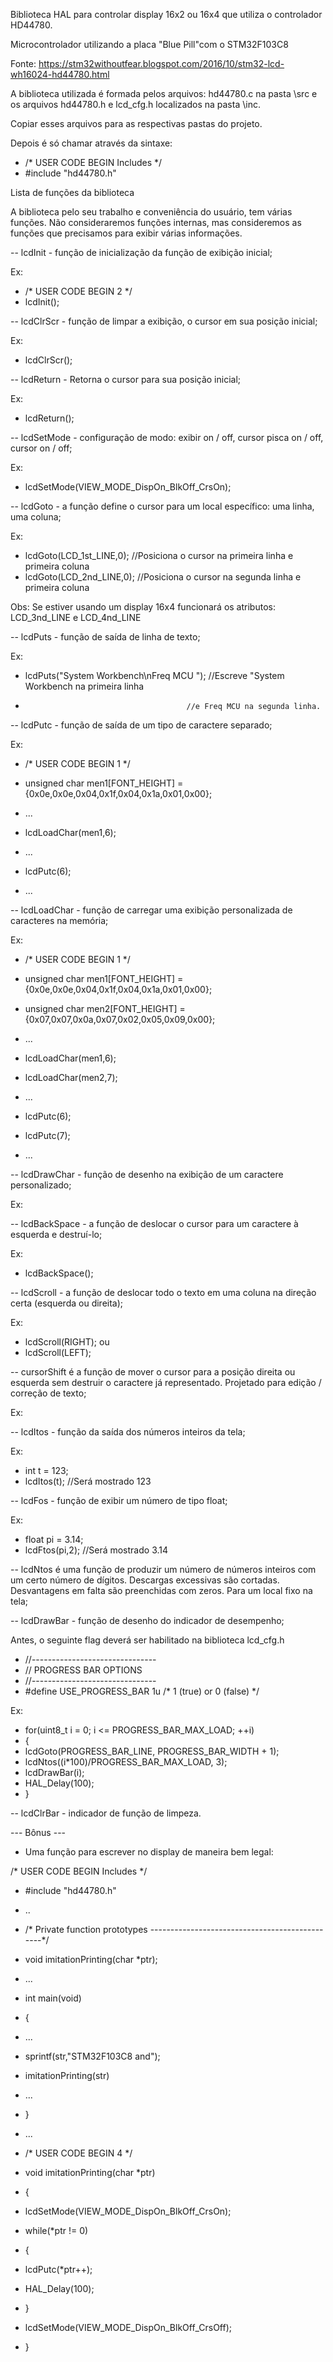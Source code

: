 Biblioteca HAL para controlar display 16x2 ou 16x4 que utiliza o controlador HD44780.

Microcontrolador utilizando a placa "Blue Pill"com o STM32F103C8

Fonte: https://stm32withoutfear.blogspot.com/2016/10/stm32-lcd-wh16024-hd44780.html

A biblioteca utilizada é formada pelos arquivos: hd44780.c na pasta \src e os arquivos hd44780.h e lcd_cfg.h localizados na pasta \inc.

Copiar esses arquivos para as respectivas pastas do projeto.

Depois é só chamar através da sintaxe:

- /* USER CODE BEGIN Includes */
- #include "hd44780.h"

Lista de funções da biblioteca

A biblioteca pelo seu trabalho e conveniência do usuário, tem várias funções. Não consideraremos funções internas, mas consideremos as funções que precisamos para exibir várias informações.

-- lcdInit - função de inicialização da função de exibição inicial;

Ex:
- /* USER CODE BEGIN 2 */
- lcdInit();

  
-- lcdClrScr - função de limpar a exibição, o cursor em sua posição inicial;

Ex:
- lcdClrScr();

	  
-- lcdReturn - Retorna o cursor para sua posição inicial;

Ex:
- lcdReturn();
	  
	  
-- lcdSetMode - configuração de modo: exibir on / off, cursor pisca on / off, cursor on / off;

Ex:
- lcdSetMode(VIEW_MODE_DispOn_BlkOff_CrsOn);

	
-- lcdGoto - a função define o cursor para um local específico: uma linha, uma coluna;

Ex:
- lcdGoto(LCD_1st_LINE,0); //Posiciona o cursor na primeira linha e primeira coluna
- lcdGoto(LCD_2nd_LINE,0); //Posiciona o cursor na segunda linha e primeira coluna
	  
Obs: Se estiver usando um display 16x4 funcionará os atributos: LCD_3nd_LINE e LCD_4nd_LINE


-- lcdPuts - função de saída de linha de texto;

Ex:
- lcdPuts("System Workbench\nFreq MCU "); //Escreve "System Workbench na primeira linha
-                                         //e Freq MCU na segunda linha.
											  

-- lcdPutc - função de saída de um tipo de caractere separado;

Ex:

- /* USER CODE BEGIN 1 */
- unsigned char men1[FONT_HEIGHT] = {0x0e,0x0e,0x04,0x1f,0x04,0x1a,0x01,0x00};
		
- ...
		
- lcdLoadChar(men1,6);
		
- ...
		
- lcdPutc(6);	
		  
- ...

-- lcdLoadChar - função de carregar uma exibição personalizada de caracteres na memória;

Ex:
- /* USER CODE BEGIN 1 */
- unsigned char men1[FONT_HEIGHT] = {0x0e,0x0e,0x04,0x1f,0x04,0x1a,0x01,0x00};
- unsigned char men2[FONT_HEIGHT] = {0x07,0x07,0x0a,0x07,0x02,0x05,0x09,0x00};
		
- ...
		
- lcdLoadChar(men1,6);
- lcdLoadChar(men2,7);
		
- ...
		
- lcdPutc(6);
- lcdPutc(7);
		  
- ...


-- lcdDrawChar - função de desenho na exibição de um caractere personalizado;

Ex:


-- lcdBackSpace - a função de deslocar o cursor para um caractere à esquerda e destruí-lo;

Ex:
- lcdBackSpace();
	
	
-- lcdScroll - a função de deslocar todo o texto em uma coluna na direção certa (esquerda ou direita);

Ex:
- lcdScroll(RIGHT);
      ou
- lcdScroll(LEFT);
		  

-- cursorShift é a função de mover o cursor para a posição direita ou esquerda sem destruir o caractere já representado. Projetado para edição / correção de texto;

Ex:


-- lcdItos - função da saída dos números inteiros da tela;

Ex:
- int t = 123;
- lcdItos(t);		//Será mostrado 123

	  
-- lcdFos - função de exibir um número de tipo float;

Ex:
- float pi = 3.14;
- lcdFtos(pi,2);		//Será mostrado 3.14

	
-- lcdNtos é uma função de produzir um número de números inteiros com um certo número de dígitos. Descargas excessivas são cortadas. Desvantagens em falta são preenchidas com zeros. Para um local fixo na tela;

-- lcdDrawBar - função de desenho do indicador de desempenho;

Antes, o seguinte flag deverá ser habilitado na biblioteca lcd_cfg.h

- //-------------------------------
- // PROGRESS BAR OPTIONS
- //-------------------------------
- #define USE_PROGRESS_BAR			1u				/* 1 (true) or 0 (false) */


Ex:
- for(uint8_t i = 0; i <= PROGRESS_BAR_MAX_LOAD; ++i)
- {
-   lcdGoto(PROGRESS_BAR_LINE, PROGRESS_BAR_WIDTH + 1);
-   lcdNtos((i*100)/PROGRESS_BAR_MAX_LOAD, 3);
-   lcdDrawBar(i);
-   HAL_Delay(100);
- }

	
-- lcdClrBar - indicador de função de limpeza.


--- Bônus ---

- Uma função para escrever no display de maneira bem legal:

/* USER CODE BEGIN Includes */
- #include "hd44780.h"

- ..

- /* Private function prototypes -----------------------------------------------*/
- void imitationPrinting(char *ptr);

- ...

- int main(void)
- {
-	...
	
-	sprintf(str,"STM32F103C8 and");
-	imitationPrinting(str)	
	
-	...
- }

- ...

- /* USER CODE BEGIN 4 */
- void imitationPrinting(char *ptr)
- {

-  lcdSetMode(VIEW_MODE_DispOn_BlkOff_CrsOn);

- while(*ptr != 0)
- {
-  lcdPutc(*ptr++);
-  HAL_Delay(100);
- }

- lcdSetMode(VIEW_MODE_DispOn_BlkOff_CrsOff);
- }
